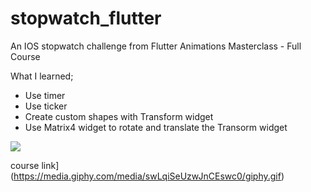 # stopwatch_flutter

An IOS stopwatch challenge from Flutter Animations Masterclass - Full Course 

What I learned;

* Use timer
* Use ticker
* Create custom shapes with Transform widget
* Use Matrix4 widget to rotate and translate the Transorm widget




![](https://media.giphy.com/media/mtNJ6oLjlcJpvZLaSj/giphy.gif)


course link](https://media.giphy.com/media/swLqiSeUzwJnCEswc0/giphy.gif)
